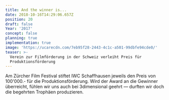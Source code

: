 ```yaml
---
title: And the winner is...
date: 2018-10-16T14:29:06.657Z
position: 20
draft: false
Year: '2017'
concept: false
planning: true
implementation: true
image: 'https://ucarecdn.com/7eb95f28-2443-4c1c-a501-99dbfe94cde0/'
teaser: >-
  Verein zur Filmförderung in der Schweiz verleiht Preis für
  Produktionsförderung
---
```

Am Zürcher Film Festival stiftet IWC Schaffhausen jeweils den Preis von 100'000.- für die Produktionsförderung. Wird der Award an die Gewinner überreicht, fühlen wir uns auch bei 3dimensional geehrt — durften wir doch die begehrten Trophäen produzieren.
